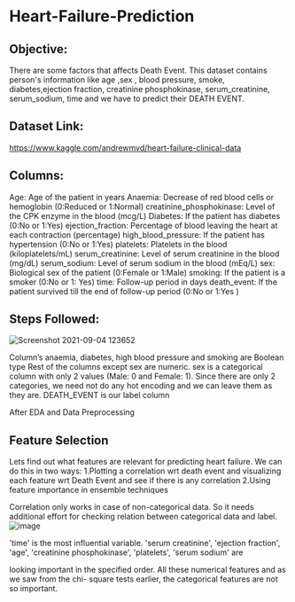 # Heart-Failure-Prediction

## Objective: 
There are some factors that affects Death Event. This dataset contains person's information like age ,sex , blood pressure, smoke, diabetes,ejection fraction, creatinine phosphokinase, serum_creatinine, serum_sodium, time and we have to predict their DEATH EVENT.

## Dataset Link: 
https://www.kaggle.com/andrewmvd/heart-failure-clinical-data

## Columns: 

 Age: Age of the patient in years
Anaemia: Decrease of red blood cells or hemoglobin (0:Reduced or 1:Normal)
creatinine_phosphokinase: Level of the CPK enzyme in the blood (mcg/L)
Diabetes: If the patient has diabetes (0:No or 1:Yes)
ejection_fraction: Percentage of blood leaving the heart at each contraction (percentage)
high_blood_pressure: If the patient has hypertension (0:No or 1:Yes)
platelets: Platelets in the blood (kiloplatelets/mL)
serum_creatinine: Level of serum creatinine in the blood (mg/dL)
serum_sodium: Level of serum sodium in the blood (mEq/L)
sex: Biological sex of the patient (0:Female or 1:Male)
smoking: If the patient is a smoker (0:No or 1: Yes)
time: Follow-up period in days
death_event: If the patient survived till the end of follow-up period (0:No or 1:Yes )

## Steps Followed:

![Screenshot 2021-09-04 123652](https://user-images.githubusercontent.com/77155721/132086024-88bc0c93-6b77-481c-b465-aa19d5d200e3.png)

Column’s anaemia, diabetes, high blood pressure and smoking are Boolean type
Rest of the columns except sex are numeric.
sex is a categorical column with only 2 values (Male: 0 and Female: 1). Since there are only 2
categories, we need not do any hot encoding and we can leave them as they are.
DEATH_EVENT is our label column

After EDA and Data Preprocessing 

## Feature Selection
Lets find out what features are relevant for predicting heart failure.
We can do this in two ways:
1.Plotting a correlation wrt death event and visualizing each feature wrt Death Event and see if there
is any correlation
2.Using feature importance in ensemble techniques

Correlation only works in case of non-categorical data. So it needs additional effort for checking
relation between categorical data and label.
![image](https://user-images.githubusercontent.com/77155721/132086121-11876f4a-0f7c-4458-b4a8-e9e8f7dd94df.png)

'time' is the most influential variable.
'serum creatinine', 'ejection fraction', 'age', 'creatinine phosphokinase', 'platelets', 'serum sodium' are

looking important in the specified order. All these numerical features and as we saw from the chi-
square tests earlier, the categorical features are not so important.





